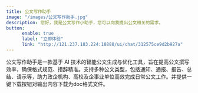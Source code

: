 ```yaml
---
title: 公文写作助手
image: "/images/公文写作助手.jpg"
description: 您好，我是公文写作小助手，您可以向我提出公文相关的需求。
button:
      enable: true
      label: "立即体验"
      link: "http://121.237.183.224:18888/ui/chat/312575ce9d2b927a"
---
```

公文写作助手是一款基于 AI 技术的智能公文生成与优化工具，旨在提高公文撰写效率，确保格式规范、措辞精准。支持多种公文类型，包括通知、通报、报告、总结、请示等，助力政企机构、高校及企事业单位高效完成日常公文工作。并提供一键下载按钮对输出内容下载为doc格式文件。
